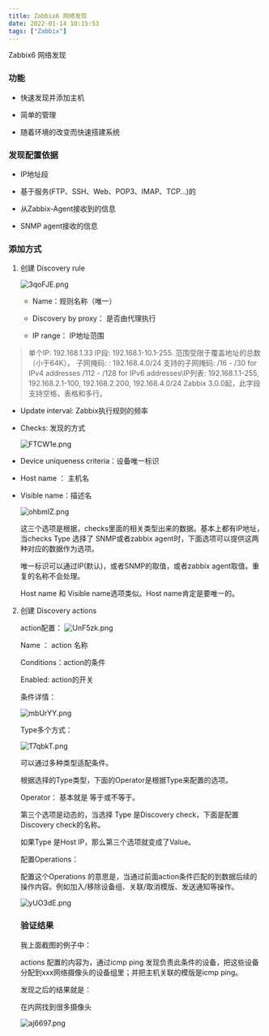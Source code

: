 ```yaml
---
title: Zabbix6 网络发现
date: 2022-01-14 10:15:53
tags: ["Zabbix"]
---
```


Zabbix6 网络发现

### 功能

- 快速发现并添加主机

- 简单的管理

- 随着环境的改变而快速搭建系统

### 发现配置依据

- IP地址段

- 基于服务(FTP、SSH、Web、POP3、IMAP、TCP...)的

- 从Zabbix-Agent接收到的信息

- SNMP agent接收的信息

### 添加方式

1. 创建 Discovery rule
   
   ![3qoFJE.png](https://s2.loli.net/2022/05/30/8kqFzeiKIAr6fDN.png)
   
   - Name：规则名称（唯一）
   
   - Discovery by proxy： 是否由代理执行
   
   - IP range： IP地址范围

> 单个IP: 192.168.1.33
> IP段: 192.168.1-10.1-255. 范围受限于覆盖地址的总数（小于64K）。
> 子网掩码: : 192.168.4.0/24
> 支持的子网掩码:
> /16 - /30 for IPv4 addresses
> /112 - /128 for IPv6 addresses\\IP列表: 192.168.1.1-255, 192.168.2.1-100, 192.168.2.200, 192.168.4.0/24
> Zabbix 3.0.0起，此字段支持空格，表格和多行。

- Update interval: Zabbix执行规则的频率

- Checks: 发现的方式
  
  ![FTCW1e.png](https://s2.loli.net/2022/05/30/Y8R6VhGNgmFq7KS.png)

- Device uniqueness criteria：设备唯一标识

- Host name ： 主机名

- Visible name：描述名
  
  ![ohbmIZ.png](https://s2.loli.net/2022/05/30/8azsd4mVbDPU39L.png)
  
   这三个选项是根据，checks里面的相关类型出来的数据。基本上都有IP地址，当checks Type 选择了 SNMP或者zabbix agent时，下面选项可以提供这两种对应的数据作为选项。
  
  唯一标识可以通过IP(默认)，或者SNMP的取值，或者zabbix agent取值。重复的名称不会处理。
  
  Host name 和 Visible name选项类似。Host name肯定是要唯一的。
2. 创建 Discovery actions
   
   action配置：
   ![UnF5zk.png](https://s2.loli.net/2022/05/30/NWKO1iMeCRHqAgp.png)
   
   Name ： action 名称
   
   Conditions：action的条件
   
   Enabled: action的开关
   
   条件详情：
   
   ![mbUrYY.png](https://s2.loli.net/2022/05/30/W3ELpOmN2x5tU8e.png)
   
   Type多个方式：
   
   ![T7qbkT.png](https://s2.loli.net/2022/05/30/mVhnrkE9f2tlBUp.png)
   
   可以通过多种类型适配条件。
   
   根据选择的Type类型，下面的Operator是根据Type来配置的选项。
   
   Operator： 基本就是 等于或不等于。
   
   第三个选项是动态的，当选择 Type 是Discovery check，下面是配置 Discovery check的名称。
   
   如果Type 是Host IP，那么第三个选项就变成了Value。
   
   配置Operations：
   
   配置这个Operations 的意思是，当通过前面action条件匹配的到数据后续的操作内容。例如加入/移除设备组、关联/取消模版、发送通知等操作。
   
   ![yUO3dE.png](https://s2.loli.net/2022/05/30/DOEN57RnsWM8cmA.png)
   
   ### 验证结果
   
   我上面截图的例子中：
   
   actions 配置的内容为，通过icmp ping 发现负责此条件的设备，把这些设备分配到xxx网络摄像头的设备组里；并把主机关联的模版是icmp ping。
   
   发现之后的结果就是：
   
   在内网找到很多摄像头
   
   ![aj6697.png](https://s2.loli.net/2022/05/30/sExWG2UNDCO3ld1.png)